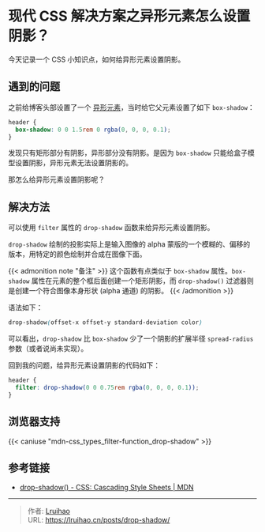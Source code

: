 # 现代 CSS 解决方案之异形元素怎么设置阴影？


今天记录一个 CSS 小知识点，如何给异形元素设置阴影。

<!--more-->

## 遇到的问题

之前给博客头部设置了一个 [异形元素](/images/drop.responsive.svg)，当时给它父元素设置了如下 `box-shadow`：

```css
header {
  box-shadow: 0 0 1.5rem 0 rgba(0, 0, 0, 0.1);
}
```

发现只有矩形部分有阴影，异形部分没有阴影。是因为 `box-shadow` 只能给盒子模型设置阴影，异形元素无法设置阴影的。

那怎么给异形元素设置阴影呢？

## 解决方法

可以使用 `filter` 属性的 `drop-shadow` 函数来给异形元素设置阴影。

`drop-shadow` 绘制的投影实际上是输入图像的 alpha 蒙版的一个模糊的、偏移的版本，用特定的颜色绘制并合成在图像下面。

{{< admonition note "备注" >}}
这个函数有点类似于 `box-shadow` 属性。`box-shadow` 属性在元素的整个框后面创建一个矩形阴影，而 `drop-shadow()` 过滤器则是创建一个符合图像本身形状 (alpha 通道) 的阴影。
{{< /admonition >}}

语法如下：

```css
drop-shadow(offset-x offset-y standard-deviation color)
```

可以看出，`drop-shadow` 比 `box-shadow` 少了一个阴影的扩展半径 `spread-radius` 参数（或者说尚未实现）。

回到我的问题，给异形元素设置阴影的代码如下：

```css
header {
  filter: drop-shadow(0 0 0.75rem rgba(0, 0, 0, 0.1));
}
```

## 浏览器支持

{{< caniuse "mdn-css_types_filter-function_drop-shadow" >}}

## 参考链接

- [drop-shadow() - CSS: Cascading Style Sheets | MDN](https://developer.mozilla.org/en-US/docs/Web/CSS/filter-function/drop-shadow)


---

> 作者: [Lruihao](https://github.com/Lruihao)  
> URL: https://lruihao.cn/posts/drop-shadow/  

